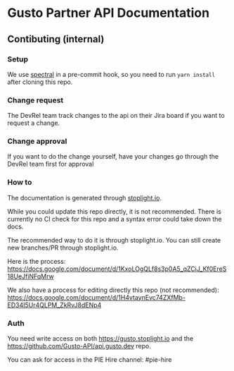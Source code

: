 # Gusto Partner API Documentation

## Contibuting (internal)

### Setup

We use [spectral](https://meta.stoplight.io/docs/spectral/ZG9jOjYx-overview) in a pre-commit hook, so you need to run `yarn install`  after cloning this repo.

### Change request

The DevRel team track changes to the api on their Jira board if you want to request a change.

### Change approval

If you want to do the change yourself, have your changes go through the DevRel team first for approval

### How to

The documentation is generated through [stoplight.io](gusto.stoplight.io).

While you could update this repo directly, it is not recommended. There is currently no CI check for this repo and a syntax error could take down the docs.

The recommended way to do it is through stoplight.io. You can still create new branches/PR through stoplight.io.


Here is the process: https://docs.google.com/document/d/1KxoLOgQLf8s3p0A5_qZCiJ_Kf0EreS18UeJfiNFqMrw

We also have a process for editing directly this repo (not recommended): https://docs.google.com/document/d/1H4vtaynEvc74ZXfMb-ED34I5Ur4QLPM_ZkRvJ8dENp4


### Auth

You need write access on both https://gusto.stoplight.io and the https://github.com/Gusto-API/api.gusto.dev repo.

You can ask for access in the PIE Hire channel: #pie-hire
